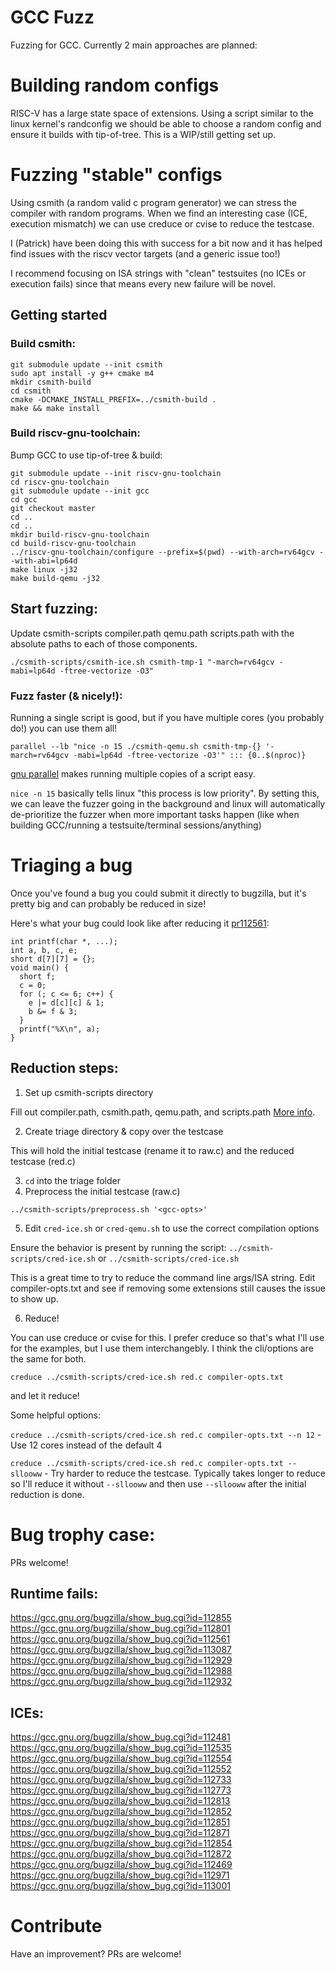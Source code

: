 # GCC Fuzz
Fuzzing for GCC. Currently 2 main approaches are planned:

# Building random configs
RISC-V has a large state space of extensions.
Using a script similar to the linux kernel's randconfig we should be able to choose a random config and ensure it builds with tip-of-tree.
This is a WIP/still getting set up.

# Fuzzing "stable" configs
Using csmith (a random valid c program generator) we can stress the compiler with random programs.
When we find an interesting case (ICE, execution mismatch) we can use creduce or cvise to reduce the testcase.

I (Patrick) have been doing this with success for a bit now and it has helped find issues with the riscv vector targets (and a generic issue too!)

I recommend focusing on ISA strings with "clean" testsuites (no ICEs or execution fails) since that means every new failure will be novel.

## Getting started
### Build csmith:
```
git submodule update --init csmith
sudo apt install -y g++ cmake m4
mkdir csmith-build
cd csmith
cmake -DCMAKE_INSTALL_PREFIX=../csmith-build .
make && make install
```

### Build riscv-gnu-toolchain:
Bump GCC to use tip-of-tree & build:
```
git submodule update --init riscv-gnu-toolchain
cd riscv-gnu-toolchain
git submodule update --init gcc
cd gcc
git checkout master
cd ..
cd ..
mkdir build-riscv-gnu-toolchain
cd build-riscv-gnu-toolchain
../riscv-gnu-toolchain/configure --prefix=$(pwd) --with-arch=rv64gcv --with-abi=lp64d
make linux -j32
make build-qemu -j32
```

## Start fuzzing:
Update csmith-scripts compiler.path qemu.path scripts.path with the absolute paths to each of those components.

```
./csmith-scripts/csmith-ice.sh csmith-tmp-1 "-march=rv64gcv -mabi=lp64d -ftree-vectorize -O3"
```

### Fuzz faster (& nicely!):
Running a single script is good, but if you have multiple cores (you probably do!) you can use them all!
```
parallel --lb "nice -n 15 ./csmith-qemu.sh csmith-tmp-{} '-march=rv64gcv -mabi=lp64d -ftree-vectorize -O3'" ::: {0..$(nproc)}
```
[gnu parallel](https://www.gnu.org/software/parallel/) makes running multiple copies of a script easy.

`nice -n 15` basically tells linux "this process is low priority".
By setting this, we can leave the fuzzer going in the background and linux will automatically de-prioritize the fuzzer when more important tasks happen (like when building GCC/running a testsuite/terminal sessions/anything)

# Triaging a bug
Once you've found a bug you could submit it directly to bugzilla, but it's pretty big and can probably be reduced in size!

Here's what your bug could look like after reducing it [pr112561](https://gcc.gnu.org/bugzilla/show_bug.cgi?id=112561):
```
int printf(char *, ...);
int a, b, c, e;
short d[7][7] = {};
void main() {
  short f;
  c = 0;
  for (; c <= 6; c++) {
    e |= d[c][c] & 1;
    b &= f & 3;
  }
  printf("%X\n", a);
}
```

## Reduction steps:

1. Set up csmith-scripts directory

Fill out compiler.path, csmith.path, qemu.path, and scripts.path
[More info](./csmith-scripts/README.md).

2. Create triage directory & copy over the testcase

This will hold the initial testcase (rename it to raw.c) and the reduced testcase (red.c)

3. `cd` into the triage folder
4. Preprocess the initial testcase (raw.c)

`../csmith-scripts/preprocess.sh '<gcc-opts>'`

5. Edit `cred-ice.sh` or `cred-qemu.sh` to use the correct compilation options

Ensure the behavior is present by running the script:
`../csmith-scripts/cred-ice.sh` or `../csmith-scripts/cred-ice.sh`

This is a great time to try to reduce the command line args/ISA string. Edit compiler-opts.txt and see if removing some extensions still causes the issue to show up.

6. Reduce!

You can use creduce or cvise for this. I prefer creduce so that's what I'll use for the examples, but I use them interchangebly. I think the cli/options are the same for both.

`creduce ../csmith-scripts/cred-ice.sh red.c compiler-opts.txt`

and let it reduce!

Some helpful options:

`creduce ../csmith-scripts/cred-ice.sh red.c compiler-opts.txt --n 12` - Use 12 cores instead of the default 4

`creduce ../csmith-scripts/cred-ice.sh red.c compiler-opts.txt --sllooww` - Try harder to reduce the testcase. Typically takes longer to reduce so I'll reduce it without `--sllooww` and then use `--sllooww` after the initial reduction is done.

# Bug trophy case:
PRs welcome!
## Runtime fails:
https://gcc.gnu.org/bugzilla/show_bug.cgi?id=112855
https://gcc.gnu.org/bugzilla/show_bug.cgi?id=112801
https://gcc.gnu.org/bugzilla/show_bug.cgi?id=112561
https://gcc.gnu.org/bugzilla/show_bug.cgi?id=113087
https://gcc.gnu.org/bugzilla/show_bug.cgi?id=112929
https://gcc.gnu.org/bugzilla/show_bug.cgi?id=112988
https://gcc.gnu.org/bugzilla/show_bug.cgi?id=112932
## ICEs:
https://gcc.gnu.org/bugzilla/show_bug.cgi?id=112481
https://gcc.gnu.org/bugzilla/show_bug.cgi?id=112535
https://gcc.gnu.org/bugzilla/show_bug.cgi?id=112554
https://gcc.gnu.org/bugzilla/show_bug.cgi?id=112552
https://gcc.gnu.org/bugzilla/show_bug.cgi?id=112733
https://gcc.gnu.org/bugzilla/show_bug.cgi?id=112773
https://gcc.gnu.org/bugzilla/show_bug.cgi?id=112813
https://gcc.gnu.org/bugzilla/show_bug.cgi?id=112852
https://gcc.gnu.org/bugzilla/show_bug.cgi?id=112851
https://gcc.gnu.org/bugzilla/show_bug.cgi?id=112871
https://gcc.gnu.org/bugzilla/show_bug.cgi?id=112854
https://gcc.gnu.org/bugzilla/show_bug.cgi?id=112872
https://gcc.gnu.org/bugzilla/show_bug.cgi?id=112469
https://gcc.gnu.org/bugzilla/show_bug.cgi?id=112971
https://gcc.gnu.org/bugzilla/show_bug.cgi?id=113001

# Contribute
Have an improvement? PRs are welcome!
